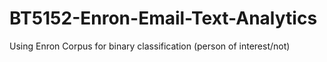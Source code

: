 # BT5152-Enron-Email-Text-Analytics

Using Enron Corpus for binary classification (person of interest/not)
